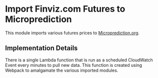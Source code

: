 # Import Finviz.com Futures to Microprediction

This module imports various futures prices to [Microprediction.org](https://microprediction.org).

## Implementation Details

There is a single Lambda function that is run as a scheduled
CloudWatch Event every minutes to pull new data. This function
is created using Webpack to amalgamate the various imported modules.
